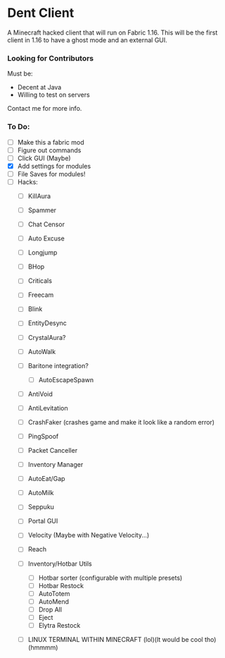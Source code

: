 # Dent Client
A Minecraft hacked client that will run on Fabric 1.16. This will be the first client in 1.16 to have a ghost mode and an external GUI.

### Looking for Contributors
Must be:
- Decent at Java
- Willing to test on servers

Contact me for more info.
### To Do:
- [ ] Make this a fabric mod
- [ ] Figure out commands
- [ ] Click GUI (Maybe)
- [X] Add settings for modules
- [ ] File Saves for modules!
- [ ] Hacks:
	- [ ] KillAura
	- [ ] Spammer
	- [ ] Chat Censor
	- [ ] Auto Excuse
	- [ ] Longjump
	- [ ] BHop
	- [ ] Criticals
	- [ ] Freecam
	- [ ] Blink
	- [ ] EntityDesync
	- [ ] CrystalAura?
	- [ ] AutoWalk
	- [ ] Baritone integration?
		- [ ] AutoEscapeSpawn
	- [ ] AntiVoid
	- [ ] AntiLevitation
	- [ ] CrashFaker (crashes game and make it look like a random error)
	- [ ] PingSpoof
	- [ ] Packet Canceller
	- [ ] Inventory Manager
	- [ ] AutoEat/Gap
	- [ ] AutoMilk
	- [ ] Seppuku
	- [ ] Portal GUI
	- [ ] Velocity (Maybe with Negative Velocity...)
	- [ ] Reach
	- [ ] Inventory/Hotbar Utils
		- [ ] Hotbar sorter (configurable with multiple presets)
		- [ ] Hotbar Restock
		- [ ] AutoTotem
		- [ ] AutoMend
		- [ ] Drop All
		- [ ] Eject
		- [ ] Elytra Restock
	- [ ] LINUX TERMINAL WITHIN MINECRAFT (lol)(It would be cool tho)(hmmmm)
	 
	
